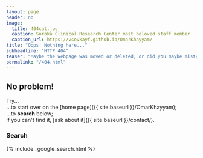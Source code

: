 ```yaml
---
layout: page
header: no
image:
  title: 404cat.jpg
  caption: Soroka Clinical Research Center most beloved staff member
  caption_url: https://vsevkayf.github.io/OmarKhayyam/
title: "Oops! Nothing here..."
subheadline: "HTTP 404"
teaser: "Maybe the webpage was moved or deleted; or did you maybe mistype the link?"
permalink: "/404.html"
---
```

## No problem!

Try...  
...to start over on the [home page]({{ site.baseurl }}/OmarKhayyam);  
...to **search** below;  
if you can't find it, [ask about it]({{ site.baseurl }}/contact/).

### Search

{% include _google_search.html %}
